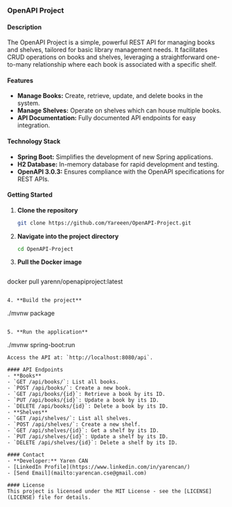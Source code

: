
### OpenAPI Project

#### Description
The OpenAPI Project is a simple, powerful REST API for managing books and shelves, tailored for basic library management needs. It facilitates CRUD operations on books and shelves, leveraging a straightforward one-to-many relationship where each book is associated with a specific shelf.

#### Features
- **Manage Books:** Create, retrieve, update, and delete books in the system.
- **Manage Shelves:** Operate on shelves which can house multiple books.
- **API Documentation:** Fully documented API endpoints for easy integration.

#### Technology Stack
- **Spring Boot:** Simplifies the development of new Spring applications.
- **H2 Database:** In-memory database for rapid development and testing.
- **OpenAPI 3.0.3:** Ensures compliance with the OpenAPI specifications for REST APIs.

#### Getting Started
1. **Clone the repository**
   ```bash
   git clone https://github.com/Yareeen/OpenAPI-Project.git
   ```
2. **Navigate into the project directory**
   ```bash
   cd OpenAPI-Project
   ```
3. **Pull the Docker image**
   ```
 docker pull yarenn/openapiproject:latest
   ```

4. **Build the project**
   ```
   ./mvnw package
   ```

5. **Run the application**
   ```
   ./mvnw spring-boot:run
   ```
   Access the API at: `http://localhost:8080/api`.

#### API Endpoints
- **Books**
  - `GET /api/books/`: List all books.
  - `POST /api/books/`: Create a new book.
  - `GET /api/books/{id}`: Retrieve a book by its ID.
  - `PUT /api/books/{id}`: Update a book by its ID.
  - `DELETE /api/books/{id}`: Delete a book by its ID.
- **Shelves**
  - `GET /api/shelves/`: List all shelves.
  - `POST /api/shelves/`: Create a new shelf.
  - `GET /api/shelves/{id}`: Get a shelf by its ID.
  - `PUT /api/shelves/{id}`: Update a shelf by its ID.
  - `DELETE /api/shelves/{id}`: Delete a shelf by its ID.

#### Contact
- **Developer:** Yaren CAN
- [LinkedIn Profile](https://www.linkedin.com/in/yarencan/)
- [Send Email](mailto:yarencan.cse@gmail.com)

#### License
This project is licensed under the MIT License - see the [LICENSE](LICENSE) file for details.
